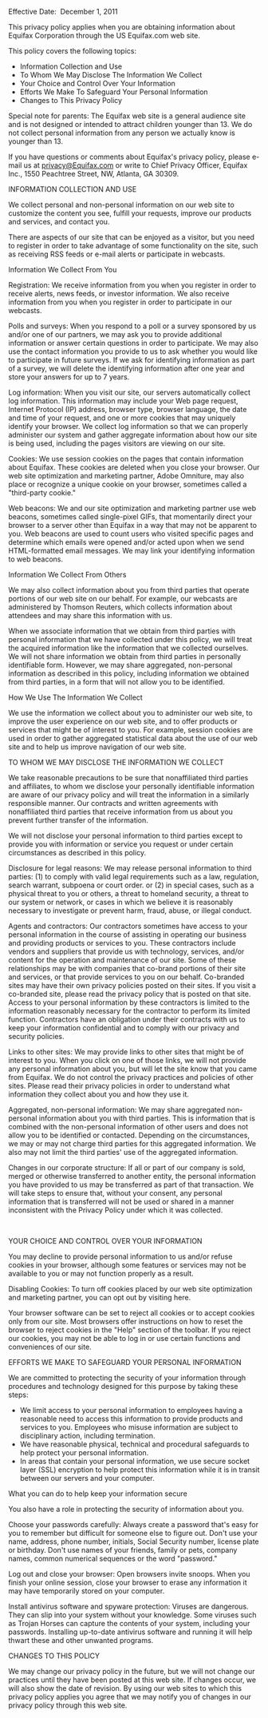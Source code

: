 Effective Date:  December 1, 2011  
  
This privacy policy applies when you are obtaining information about Equifax Corporation through the US Equifax.com web site.  
  
This policy covers the following topics:

*   Information Collection and Use
*   To Whom We May Disclose The Information We Collect
*   Your Choice and Control Over Your Information 
*   Efforts We Make To Safeguard Your Personal Information
*   Changes to This Privacy Policy

  
Special note for parents: The Equifax web site is a general audience site and is not designed or intended to attract children younger than 13. We do not collect personal information from any person we actually know is younger than 13.  
  
If you have questions or comments about Equifax's privacy policy, please e-mail us at privacy@Equifax.com or write to Chief Privacy Officer, Equifax Inc., 1550 Peachtree Street, NW, Atlanta, GA 30309.  

INFORMATION COLLECTION AND USE

  
We collect personal and non-personal information on our web site to customize the content you see, fulfill your requests, improve our products and services, and contact you.  
  
There are aspects of our site that can be enjoyed as a visitor, but you need to register in order to take advantage of some functionality on the site, such as receiving RSS feeds or e-mail alerts or participate in webcasts.  
  
  
Information We Collect From You  
  
Registration: We receive information from you when you register in order to receive alerts, news feeds, or investor information. We also receive information from you when you register in order to participate in our webcasts.  

Polls and surveys: When you respond to a poll or a survey sponsored by us and/or one of our partners, we may ask you to provide additional information or answer certain questions in order to participate. We may also use the contact information you provide to us to ask whether you would like to participate in future surveys. If we ask for identifying information as part of a survey, we will delete the identifying information after one year and store your answers for up to 7 years.

  
Log information: When you visit our site, our servers automatically collect log information. This information may include your Web page request, Internet Protocol (IP) address, browser type, browser language, the date and time of your request, and one or more cookies that may uniquely identify your browser. We collect log information so that we can properly administer our system and gather aggregate information about how our site is being used, including the pages visitors are viewing on our site.  
  
Cookies: We use session cookies on the pages that contain information about Equifax. These cookies are deleted when you close your browser. Our web site optimization and marketing partner, Adobe Omniture, may also place or recognize a unique cookie on your browser, sometimes called a "third-party cookie."  
  
Web beacons: We and our site optimization and marketing partner use web beacons, sometimes called single-pixel GIFs, that momentarily direct your browser to a server other than Equifax in a way that may not be apparent to you. Web beacons are used to count users who visited specific pages and determine which emails were opened and/or acted upon when we send HTML-formatted email messages. We may link your identifying information to web beacons.  
  
Information We Collect From Others  
  
We may also collect information about you from third parties that operate portions of our web site on our behalf. For example, our webcasts are administered by Thomson Reuters, which collects information about attendees and may share this information with us.  
  
When we associate information that we obtain from third parties with personal information that we have collected under this policy, we will treat the acquired information like the information that we collected ourselves. We will not share information we obtain from third parties in personally identifiable form. However, we may share aggregated, non-personal information as described in this policy, including information we obtained from third parties, in a form that will not allow you to be identified.

  
How We Use The Information We Collect  
  
We use the information we collect about you to administer our web site, to improve the user experience on our web site, and to offer products or services that might be of interest to you. For example, session cookies are used in order to gather aggregated statistical data about the use of our web site and to help us improve navigation of our web site.  

  
TO WHOM WE MAY DISCLOSE THE INFORMATION WE COLLECT

  
We take reasonable precautions to be sure that nonaffiliated third parties and affiliates, to whom we disclose your personally identifiable information are aware of our privacy policy and will treat the information in a similarly responsible manner. Our contracts and written agreements with nonaffiliated third parties that receive information from us about you prevent further transfer of the information.  
  
We will not disclose your personal information to third parties except to provide you with information or service you request or under certain circumstances as described in this policy.  
  
Disclosure for legal reasons: We may release personal information to third parties: (1) to comply with valid legal requirements such as a law, regulation, search warrant, subpoena or court order. or (2) in special cases, such as a physical threat to you or others, a threat to homeland security, a threat to our system or network, or cases in which we believe it is reasonably necessary to investigate or prevent harm, fraud, abuse, or illegal conduct.  
  
Agents and contractors: Our contractors sometimes have access to your personal information in the course of assisting in operating our business and providing products or services to you. These contractors include vendors and suppliers that provide us with technology, services, and/or content for the operation and maintenance of our site. Some of these relationships may be with companies that co-brand portions of their site and services, or that provide services to you on our behalf. Co-branded sites may have their own privacy policies posted on their sites. If you visit a co-branded site, please read the privacy policy that is posted on that site. Access to your personal information by these contractors is limited to the information reasonably necessary for the contractor to perform its limited function. Contractors have an obligation under their contracts with us to keep your information confidential and to comply with our privacy and security policies.  
  
Links to other sites: We may provide links to other sites that might be of interest to you. When you click on one of those links, we will not provide any personal information about you, but will let the site know that you came from Equifax. We do not control the privacy practices and policies of other sites. Please read their privacy policies in order to understand what information they collect about you and how they use it.  
  
Aggregated, non-personal information: We may share aggregated non-personal information about you with third parties. This is information that is combined with the non-personal information of other users and does not allow you to be identified or contacted. Depending on the circumstances, we may or may not charge third parties for this aggregated information. We also may not limit the third parties' use of the aggregated information.  
  
Changes in our corporate structure: If all or part of our company is sold, merged or otherwise transferred to another entity, the personal information you have provided to us may be transferred as part of that transaction. We will take steps to ensure that, without your consent, any personal information that is transferred will not be used or shared in a manner inconsistent with the Privacy Policy under which it was collected.  

  
 

YOUR CHOICE AND CONTROL OVER YOUR INFORMATION  

  
You may decline to provide personal information to us and/or refuse cookies in your browser, although some features or services may not be available to you or may not function properly as a result.  
  
Disabling Cookies: To turn off cookies placed by our web site optimization and marketing partner, you can opt out by visiting here.  
  
Your browser software can be set to reject all cookies or to accept cookies only from our site. Most browsers offer instructions on how to reset the browser to reject cookies in the "Help" section of the toolbar. If you reject our cookies, you may not be able to log in or use certain functions and conveniences of our site.

  
EFFORTS WE MAKE TO SAFEGUARD YOUR PERSONAL INFORMATION  

  
We are committed to protecting the security of your information through procedures and technology designed for this purpose by taking these steps:

*   We limit access to your personal information to employees having a reasonable need to access this information to provide products and services to you. Employees who misuse information are subject to disciplinary action, including termination.
*   We have reasonable physical, technical and procedural safeguards to help protect your personal information.
*   In areas that contain your personal information, we use secure socket layer (SSL) encryption to help protect this information while it is in transit between our servers and your computer.

  
What you can do to help keep your information secure  
  
You also have a role in protecting the security of information about you.  
  
Choose your passwords carefully: Always create a password that's easy for you to remember but difficult for someone else to figure out. Don't use your name, address, phone number, initials, Social Security number, license plate or birthday. Don't use names of your friends, family or pets, company names, common numerical sequences or the word "password."  
  
Log out and close your browser: Open browsers invite snoops. When you finish your online session, close your browser to erase any information it may have temporarily stored on your computer.  
  
Install antivirus software and spyware protection: Viruses are dangerous. They can slip into your system without your knowledge. Some viruses such as Trojan Horses can capture the contents of your system, including your passwords. Installing up-to-date antivirus software and running it will help thwart these and other unwanted programs.

CHANGES TO THIS POLICY  

  
We may change our privacy policy in the future, but we will not change our practices until they have been posted at this web site. If changes occur, we will also show the date of revision. By using our web sites to which this privacy policy applies you agree that we may notify you of changes in our privacy policy through this web site.